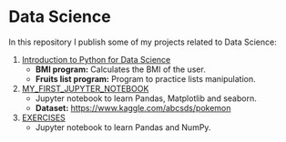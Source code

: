 # Data Science
In this repository I publish some of my projects related to Data Science:

1. [Introduction to Python for Data Science](https://github.com/japoveda10/datascience/tree/master/1.%20Introduction%20to%20Python%20for%20Data%20Science)
   - <b>BMI program:</b> Calculates the BMI of the user.
   - <b>Fruits list program:</b> Program to practice lists manipulation.
2. [MY_FIRST_JUPYTER_NOTEBOOK](https://github.com/japoveda10/datascience/blob/master/2.%20MY_FIRST_JUPYTER_NOTEBOOK.ipynb) <br>
   - Jupyter notebook to learn Pandas, Matplotlib and seaborn.
   - <b>Dataset:</b> https://www.kaggle.com/abcsds/pokemon
3. [EXERCISES](https://github.com/japoveda10/datascience/blob/master/3.%20EXERCISES.ipynb)
   - Jupyter notebook to learn Pandas and NumPy.
